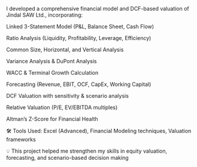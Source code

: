 I developed a comprehensive financial model and DCF-based valuation of Jindal SAW Ltd., incorporating:

Linked 3-Statement Model (P&L, Balance Sheet, Cash Flow)

Ratio Analysis (Liquidity, Profitability, Leverage, Efficiency)

Common Size, Horizontal, and Vertical Analysis

Variance Analysis & DuPont Analysis

WACC & Terminal Growth Calculation

Forecasting (Revenue, EBIT, OCF, CapEx, Working Capital)

DCF Valuation with sensitivity & scenario analysis

Relative Valuation (P/E, EV/EBITDA multiples)

Altman’s Z-Score for Financial Health


🛠 Tools Used: Excel (Advanced), Financial Modeling techniques, Valuation frameworks

💡 This project helped me strengthen my skills in equity valuation, forecasting, and scenario-based decision making
